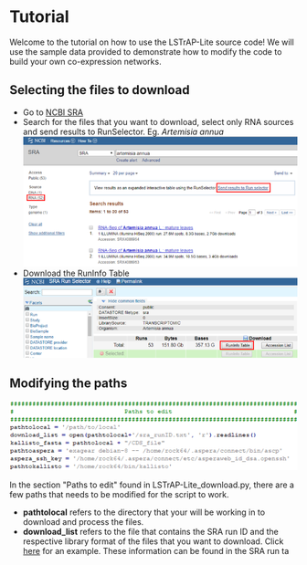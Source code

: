 # Tutorial
Welcome to the tutorial on how to use the LSTrAP-Lite source code!
We will use the sample data provided to demonstrate how to modify the code to build your own co-expression networks.

## Selecting the files to download
  * Go to [NCBI SRA](https://www.ncbi.nlm.nih.gov/sra)
  * Search for the files that you want to download, select only RNA sources and send results to RunSelector. 
    Eg. <i>Artemisia annua</i>
    ![SRA search](images/search.png "NCBI SRA search")
  * Download the RunInfo Table
    ![RunInfo Table](images/SRAruntable.png "SRA RunInfo Table")

## Modifying the paths

![paths](images/paths.PNG "Paths to edit")

In the section "Paths to edit" found in LSTrAP-Lite_download.py, there are a few paths that needs to be modified for the script to work.
  * <b>pathtolocal</b> refers to the directory that your will be working in to download and process the files.
  * <b>download_list</b> refers to the file that contains the SRA run ID and the respective library format of the files that you want to download. Click [here](/sample_data/sra_runID.txt) for an example. These information can be found in the SRA run ta
  
